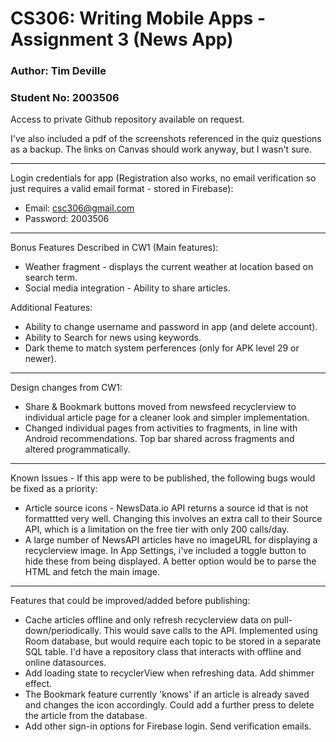 # CS306: Writing Mobile Apps - Assignment 3 (News App)

### Author: Tim Deville
### Student No: 2003506

Access to private Github repository available on request.

I've also included a pdf of the screenshots referenced in the quiz questions as a backup. The links on Canvas should work anyway, but I wasn't sure.
___

Login credentials for app (Registration also works, no email verification so just requires a valid email format - stored in Firebase):

* Email: csc306@gmail.com
* Password: 2003506
___

Bonus Features
Described in CW1 (Main features):
* Weather fragment - displays the current weather at location based on search term.
* Social media integration - Ability to share articles.

 Additional Features:
* Ability to change username and password in app (and delete account).
* Ability to Search for news using keywords.
* Dark theme to match system perferences (only for APK level 29 or newer).
___

Design changes from CW1:
* Share & Bookmark buttons moved from newsfeed recyclerview to individual article page for a cleaner look and simpler implementation.
* Changed individual pages from activities to fragments, in line with Android recommendations. Top bar shared across fragments and altered programmatically.
___

Known Issues - If this app were to be published, the following bugs would be fixed as a priority:
* Article source icons - NewsData.io API returns a source id that is not formattted very well. Changing this involves an extra call to their Source API, which is a limitation on the free tier with only 200 calls/day.
* A large number of NewsAPI articles have no imageURL for displaying a recyclerview image. In App Settings, i've included a toggle button to hide these from being displayed. A better option would be to parse the HTML and fetch the main image.
___

Features that could be improved/added before publishing:
* Cache articles offline and only refresh recyclerview data on pull-down/periodically. This would save calls to the API. Implemented using Room database, but would require each topic to be stored in a separate SQL table. I'd have a repository class that interacts with offline and online datasources.
* Add loading state to recyclerView when refreshing data. Add shimmer effect.
* The Bookmark feature currently 'knows' if an article is already saved and changes the icon accordingly. Could add a further press to delete the article from the database.
* Add other sign-in options for Firebase login. Send verification emails.
